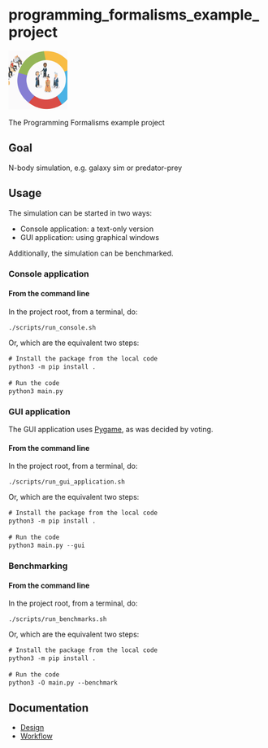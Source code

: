 # programming_formalisms_example_project

![](images/programming_formalisms_teacher_team_logo_116x116.png)

The Programming Formalisms example project

## Goal

N-body simulation, e.g. galaxy sim or predator-prey

## Usage

The simulation can be started in two ways:

 * Console application: a text-only version
 * GUI application: using graphical windows

Additionally, the simulation can be benchmarked.

### Console application

#### From the command line

In the project root, from a terminal, do:

```
./scripts/run_console.sh
```

Or, which are the equivalent two steps:

```
# Install the package from the local code
python3 -m pip install .

# Run the code
python3 main.py
```

### GUI application

The GUI application uses [Pygame](https://www.pygame.org),
as was decided by voting.

#### From the command line

In the project root, from a terminal, do:

```
./scripts/run_gui_application.sh
```

Or, which are the equivalent two steps:

```
# Install the package from the local code
python3 -m pip install .

# Run the code
python3 main.py --gui
```

### Benchmarking

#### From the command line

In the project root, from a terminal, do:

```
./scripts/run_benchmarks.sh
```

Or, which are the equivalent two steps:

```
# Install the package from the local code
python3 -m pip install .

# Run the code
python3 -O main.py --benchmark
```

## Documentation

 * [Design](design/README.md)
 * [Workflow](workflow/README.md)

